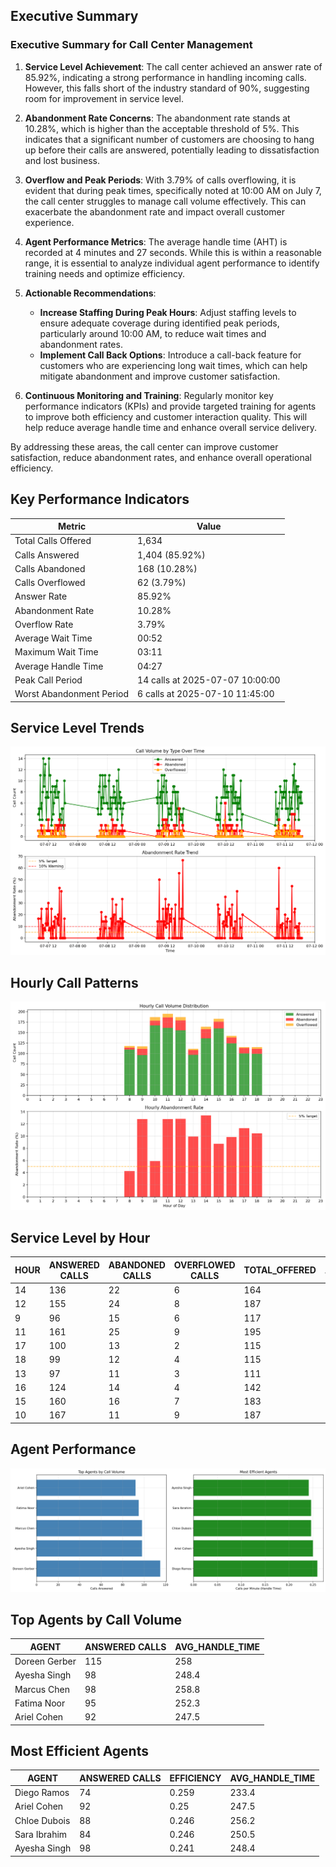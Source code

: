 ## Executive Summary
### Executive Summary for Call Center Management

1. **Service Level Achievement**: The call center achieved an answer rate of 85.92%, indicating a strong performance in handling incoming calls. However, this falls short of the industry standard of 90%, suggesting room for improvement in service level.

2. **Abandonment Rate Concerns**: The abandonment rate stands at 10.28%, which is higher than the acceptable threshold of 5%. This indicates that a significant number of customers are choosing to hang up before their calls are answered, potentially leading to dissatisfaction and lost business.

3. **Overflow and Peak Periods**: With 3.79% of calls overflowing, it is evident that during peak times, specifically noted at 10:00 AM on July 7, the call center struggles to manage call volume effectively. This can exacerbate the abandonment rate and impact overall customer experience.

4. **Agent Performance Metrics**: The average handle time (AHT) is recorded at 4 minutes and 27 seconds. While this is within a reasonable range, it is essential to analyze individual agent performance to identify training needs and optimize efficiency.

5. **Actionable Recommendations**:
   - **Increase Staffing During Peak Hours**: Adjust staffing levels to ensure adequate coverage during identified peak periods, particularly around 10:00 AM, to reduce wait times and abandonment rates.
   - **Implement Call Back Options**: Introduce a call-back feature for customers who are experiencing long wait times, which can help mitigate abandonment and improve customer satisfaction.

6. **Continuous Monitoring and Training**: Regularly monitor key performance indicators (KPIs) and provide targeted training for agents to improve both efficiency and customer interaction quality. This will help reduce average handle time and enhance overall service delivery. 

By addressing these areas, the call center can improve customer satisfaction, reduce abandonment rates, and enhance overall operational efficiency.

## Key Performance Indicators

| Metric                   | Value                           |
|--------------------------|---------------------------------|
| Total Calls Offered      | 1,634                           |
| Calls Answered           | 1,404 (85.92%)                  |
| Calls Abandoned          | 168 (10.28%)                    |
| Calls Overflowed         | 62 (3.79%)                      |
| Answer Rate              | 85.92%                          |
| Abandonment Rate         | 10.28%                          |
| Overflow Rate            | 3.79%                           |
| Average Wait Time        | 00:52                           |
| Maximum Wait Time        | 03:11                           |
| Average Handle Time      | 04:27                           |
| Peak Call Period         | 14 calls at 2025-07-07 10:00:00 |
| Worst Abandonment Period | 6 calls at 2025-07-10 11:45:00  |


## Service Level Trends
![Abandonment Trends](abandonment_trends.png)

## Hourly Call Patterns
![Hourly Patterns](hourly_patterns.png)

## Service Level by Hour

|   HOUR |   ANSWERED CALLS |   ABANDONED CALLS |   OVERFLOWED CALLS |   TOTAL_OFFERED |   ABANDONMENT_RATE |
|--------|------------------|-------------------|--------------------|-----------------|--------------------|
|     14 |              136 |                22 |                  6 |             164 |              13.41 |
|     12 |              155 |                24 |                  8 |             187 |              12.83 |
|      9 |               96 |                15 |                  6 |             117 |              12.82 |
|     11 |              161 |                25 |                  9 |             195 |              12.82 |
|     17 |              100 |                13 |                  2 |             115 |              11.3  |
|     18 |               99 |                12 |                  4 |             115 |              10.43 |
|     13 |               97 |                11 |                  3 |             111 |               9.91 |
|     16 |              124 |                14 |                  4 |             142 |               9.86 |
|     15 |              160 |                16 |                  7 |             183 |               8.74 |
|     10 |              167 |                11 |                  9 |             187 |               5.88 |


## Agent Performance
![Agent Performance](agent_performance.png)

## Top Agents by Call Volume

| AGENT         |   ANSWERED CALLS |   AVG_HANDLE_TIME |
|---------------|------------------|-------------------|
| Doreen Gerber |              115 |             258   |
| Ayesha Singh  |               98 |             248.4 |
| Marcus Chen   |               98 |             258.8 |
| Fatima Noor   |               95 |             252.3 |
| Ariel Cohen   |               92 |             247.5 |


## Most Efficient Agents

| AGENT        |   ANSWERED CALLS |   EFFICIENCY |   AVG_HANDLE_TIME |
|--------------|------------------|--------------|-------------------|
| Diego Ramos  |               74 |        0.259 |             233.4 |
| Ariel Cohen  |               92 |        0.25  |             247.5 |
| Chloe Dubois |               88 |        0.246 |             256.2 |
| Sara Ibrahim |               84 |        0.246 |             250.5 |
| Ayesha Singh |               98 |        0.241 |             248.4 |

